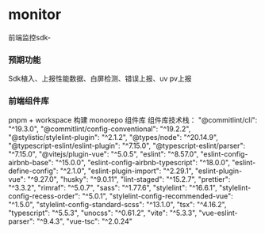 # monitor
前端监控sdk-


### 预期功能
Sdk植入、上报性能数据、白屏检测、错误上报、uv pv上报

### 前端组件库 
pnpm + workspace 构建 monorepo 组件库
组件库技术栈： 
    "@commitlint/cli": "^19.3.0",
    "@commitlint/config-conventional": "^19.2.2",
    "@stylistic/stylelint-plugin": "^2.1.2",
    "@types/node": "^20.14.9",
    "@typescript-eslint/eslint-plugin": "^7.15.0",
    "@typescript-eslint/parser": "^7.15.0",
    "@vitejs/plugin-vue": "^5.0.5",
    "eslint": "^8.57.0",
    "eslint-config-airbnb-base": "^15.0.0",
    "eslint-config-airbnb-typescript": "^18.0.0",
    "eslint-define-config": "^2.1.0",
    "eslint-plugin-import": "^2.29.1",
    "eslint-plugin-vue": "^9.27.0",
    "husky": "^9.0.11",
    "lint-staged": "^15.2.7",
    "prettier": "^3.3.2",
    "rimraf": "^5.0.7",
    "sass": "^1.77.6",
    "stylelint": "^16.6.1",
    "stylelint-config-recess-order": "^5.0.1",
    "stylelint-config-recommended-vue": "^1.5.0",
    "stylelint-config-standard-scss": "^13.1.0",
    "tsx": "^4.16.2",
    "typescript": "^5.5.3",
    "unocss": "^0.61.2",
    "vite": "^5.3.3",
    "vue-eslint-parser": "^9.4.3",
    "vue-tsc": "^2.0.24"

